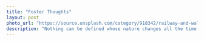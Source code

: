 ```yaml
---
title: "Foster Thoughts"
layout: post
photo_url: "https://source.unsplash.com/category/918342/railway-and-walking"
description: "Nothing can be defined whose nature changes all the time. In addition, the object in question must be a unitary phenomenon, even if its unity may be complex. If definitions are to provide the basis of knowledge, they require some kind of essentialism. This presupposition is indeed made explicit in the Euthyphro, where Plato employs for the first time the terminology that will be characteristic of his full-fledged theory of the Forms."
---
```

